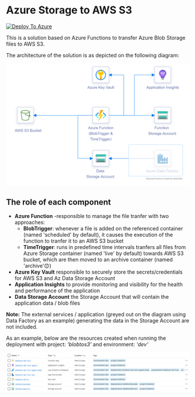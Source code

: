 # Azure Storage to AWS S3

[![Deploy To Azure](https://aka.ms/deploytoazurebutton)](https://portal.azure.com/#create/Microsoft.Template/uri/https%3A%2F%2Fraw.githubusercontent.com%2Fnianton%2Fazstorage-to-s3%2Fmain%2Fdeploy%2Fazure.deploy.json)

This is a solution based on Azure Functions to transfer Azure Blob Storage files to AWS S3.

The architecture of the solution is as depicted on the following diagram:

![Artitectural Diagram](./assets/AzStorage-to-AwsS3.png?raw=true)

## The role of each component
* **Azure Function** -responsible to manage the file tranfer with two approaches:
    * **BlobTrigger**: whenever a file is added on the referenced container (named 'scheduled' by default), it causes the execution of the function to tranfer it to an AWS S3 bucket
    * **TimeTrigger**: runs in predefined time intervals tranfers all files from Azure Storage container (named 'live' by default) towards AWS S3 bucket, which are then moved to an archive container (named 'archive'😊)
* **Azure Key Vault** responsible to securely store the secrets/credentials for AWS S3 and Az Data Storage Account
* **Application Insights** to provide monitoring and visibility for the health and performance of the application
* **Data Storage Account** the Storage Account that will contain the application data / blob files

**Note:** The external services / application (greyed out on the diagram using Data Factory as an example) generating the data in the Storage Account are not included.

As an example, below are the resources created when running the deployment with project: *'blobtos3'* and environment: *'dev'*

![Artitectural Diagram](./assets/AzStorage-to-AwsS3-resources.png?raw=true)
